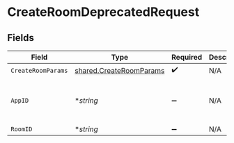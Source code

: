 # CreateRoomDeprecatedRequest


## Fields

| Field                                                                     | Type                                                                      | Required                                                                  | Description                                                               | Example                                                                   |
| ------------------------------------------------------------------------- | ------------------------------------------------------------------------- | ------------------------------------------------------------------------- | ------------------------------------------------------------------------- | ------------------------------------------------------------------------- |
| `CreateRoomParams`                                                        | [shared.CreateRoomParams](../../../pkg/models/shared/createroomparams.md) | :heavy_check_mark:                                                        | N/A                                                                       |                                                                           |
| `AppID`                                                                   | **string*                                                                 | :heavy_minus_sign:                                                        | N/A                                                                       | app-af469a92-5b45-4565-b3c4-b79878de67d2                                  |
| `RoomID`                                                                  | **string*                                                                 | :heavy_minus_sign:                                                        | N/A                                                                       | 2swovpy1fnunu                                                             |